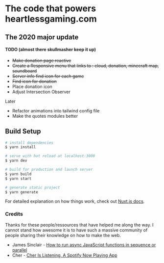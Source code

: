 # The code that powers heartlessgaming.com
## The 2020 major update
#### TODO (almost there skullmasher keep it up)
  - ~~Make donation page reactive~~
  - ~~Create a Responsive menu that links to : cloud, donation, minecraft map, soundboard~~
  - ~~Server info find icon for each game~~
  - ~~Find icon for donation~~
  - Place donation icon
  - Adjust Intersection Observer

  Later
  - Refactor animations into tailwind config file
  - Make the quotes modules better

## Build Setup

```bash
# install dependencies
$ yarn install

# serve with hot reload at localhost:3000
$ yarn dev

# build for production and launch server
$ yarn build
$ yarn start

# generate static project
$ yarn generate
```

For detailed explanation on how things work, check out [Nuxt.js docs](https://nuxtjs.org).

### Credits

Thanks for these people/ressources that have helped me along the way. I cannot stand how awesome it is to have such a massive community of people sharing their knowledge on how to make the web.
  - James Sinclair - [How to run async JavaScript functions in sequence or parallel](https://jrsinclair.com/articles/2019/how-to-run-async-js-in-parallel-or-sequential/)
  - Cher - [Cher Is Listening, A Spotify Now Playing App](https://github.com/cherscarlett/cherislistening)
